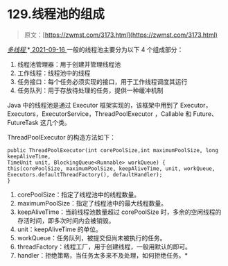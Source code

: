 <!--yml
category: 未分类
date: 0001-01-01 00:00:00
--->

# 129.线程池的组成

> 原文：[https://zwmst.com/3173.html](https://zwmst.com/3173.html)

   [ *多线程* ](https://zwmst.com/%e5%a4%9a%e7%ba%bf%e7%a8%8b)*[ <time datetime="2021-09-17T00:07:43+08:00"> 2021-09-16 </time> ](https://zwmst.com/3173.html)  一般的线程池主要分为以下 4 个组成部分：

1.  线程池管理器：用于创建并管理线程池
2.  工作线程：线程池中的线程
3.  任务接口：每个任务必须实现的接口，用于工作线程调度其运行
4.  任务队列：用于存放待处理的任务，提供一种缓冲机制

Java 中的线程池是通过 Executor 框架实现的，该框架中用到了 Executor，Executors，ExecutorService，ThreadPoolExecutor ，Callable 和 Future、FutureTask 这几个类。

ThreadPoolExecutor 的构造方法如下：

```
public ThreadPoolExecutor(int corePoolSize,int maximumPoolSize, long keepAliveTime,
TimeUnit unit, BlockingQueue<Runnable> workQueue) {
this(corePoolSize, maximumPoolSize, keepAliveTime, unit, workQueue,
Executors.defaultThreadFactory(), defaultHandler);
}
```

1.  corePoolSize：指定了线程池中的线程数量。
2.  maximumPoolSize：指定了线程池中的最大线程数量。
3.  keepAliveTime：当前线程池数量超过 corePoolSize 时，多余的空闲线程的存活时间，即多次时间内会被销毁。
4.  unit：keepAliveTime 的单位。
5.  workQueue：任务队列，被提交但尚未被执行的任务。
6.  threadFactory：线程工厂，用于创建线程，一般用默认的即可。
7.  handler：拒绝策略，当任务太多来不及处理，如何拒绝任务。*